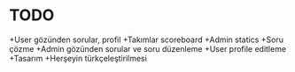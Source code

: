 # TODO

+User gözünden sorular, profil
+Takımlar scoreboard
+Admin statics
+Soru çözme
+Admin gözünden sorular ve soru düzenleme
+User profile editleme
+Tasarım
+Herşeyin türkçeleştirilmesi
